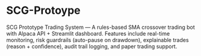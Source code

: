 # SCG-Protoype
SCG Prototype Trading System — A rules-based SMA crossover trading bot with Alpaca API + Streamlit dashboard. Features include real-time monitoring, risk guardrails (auto-pause on drawdown), explainable trades (reason + confidence), audit trail logging, and paper trading support.
